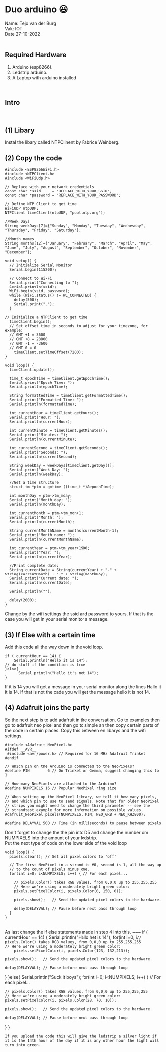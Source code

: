 # Duo arduino :smiley:
Name: Tejo van der Burg 
<br>
Vak: IOT
<br>
Date 27-10-2022
<br>
<br>

## Required Hardware 
1. Arduino (esp8266).
2. Ledstrip arduino.
3. A Laptop with arduino installed
<br>

## Intro
<br>

## (1) Libary
Instal the libary called NTPClinent by Fabrice Weinberg.

## (2) Copy the code
~~~
#include <ESP8266WiFi.h>
#include <NTPClient.h>
#include <WiFiUdp.h>

// Replace with your network credentials
const char *ssid     = "REPLACE_WITH_YOUR_SSID";
const char *password = "REPLACE_WITH_YOUR_PASSWORD";

// Define NTP Client to get time
WiFiUDP ntpUDP;
NTPClient timeClient(ntpUDP, "pool.ntp.org");

//Week Days
String weekDays[7]={"Sunday", "Monday", "Tuesday", "Wednesday", "Thursday", "Friday", "Saturday"};

//Month names
String months[12]={"January", "February", "March", "April", "May", "June", "July", "August", "September", "October", "November", "December"};

void setup() {
  // Initialize Serial Monitor
  Serial.begin(115200);
  
  // Connect to Wi-Fi
  Serial.print("Connecting to ");
  Serial.println(ssid);
  WiFi.begin(ssid, password);
  while (WiFi.status() != WL_CONNECTED) {
    delay(500);
    Serial.print(".");
  }

// Initialize a NTPClient to get time
  timeClient.begin();
  // Set offset time in seconds to adjust for your timezone, for example:
  // GMT +1 = 3600
  // GMT +8 = 28800
  // GMT -1 = -3600
  // GMT 0 = 0
    timeClient.setTimeOffset(7200);
}

void loop() {
  timeClient.update();

  time_t epochTime = timeClient.getEpochTime();
  Serial.print("Epoch Time: ");
  Serial.println(epochTime);
  
  String formattedTime = timeClient.getFormattedTime();
  Serial.print("Formatted Time: ");
  Serial.println(formattedTime);  

  int currentHour = timeClient.getHours();
  Serial.print("Hour: ");
  Serial.println(currentHour);  

  int currentMinute = timeClient.getMinutes();
  Serial.print("Minutes: ");
  Serial.println(currentMinute); 
   
  int currentSecond = timeClient.getSeconds();
  Serial.print("Seconds: ");
  Serial.println(currentSecond);  

  String weekDay = weekDays[timeClient.getDay()];
  Serial.print("Week Day: ");
  Serial.println(weekDay);    

  //Get a time structure
  struct tm *ptm = gmtime ((time_t *)&epochTime); 

  int monthDay = ptm->tm_mday;
  Serial.print("Month day: ");
  Serial.println(monthDay);

  int currentMonth = ptm->tm_mon+1;
  Serial.print("Month: ");
  Serial.println(currentMonth);

  String currentMonthName = months[currentMonth-1];
  Serial.print("Month name: ");
  Serial.println(currentMonthName);

  int currentYear = ptm->tm_year+1900;
  Serial.print("Year: ");
  Serial.println(currentYear);

  //Print complete date:
  String currentDate = String(currentYear) + "-" + String(currentMonth) + "-" + String(monthDay);
  Serial.print("Current date: ");
  Serial.println(currentDate);

  Serial.println("");

  delay(2000);
}
~~~
Change by the wifi settings the ssid and password to yours.
If that is the case you will get in your serial monitor a message.

## (3) If Else with a certain time
Add this code all the way down in the void loop.
~~~
if ( currentHour == 14) {
    Serial.println("Hello it is 14");
// do stuff if the condition is true
}else{
      Serial.println("Hello it's not 14");
}
~~~
If it is 14 you will get a message in your serial monitor along the lines Hallo it it is 14. If that is not the cade you will get the message hello it is not 14.

## (4) Adafruit joins the party
So the next step is to add adafruit in the conversation. Go to examples then go to adafruit neo pixel and than go to simple
an then copy certain parts of the code in certain places.
Copy this between en libarys and the wifi settings.
~~~
#include <Adafruit_NeoPixel.h>
#ifdef __AVR__
 #include <avr/power.h> // Required for 16 MHz Adafruit Trinket
#endif

// Which pin on the Arduino is connected to the NeoPixels?
#define PIN        6 // On Trinket or Gemma, suggest changing this to 1

// How many NeoPixels are attached to the Arduino?
#define NUMPIXELS 16 // Popular NeoPixel ring size

// When setting up the NeoPixel library, we tell it how many pixels,
// and which pin to use to send signals. Note that for older NeoPixel
// strips you might need to change the third parameter -- see the
// strandtest example for more information on possible values.
Adafruit_NeoPixel pixels(NUMPIXELS, PIN, NEO_GRB + NEO_KHZ800);

#define DELAYVAL 500 // Time (in milliseconds) to pause between pixels
~~~
Don't forget to change the the pin into D5 and change the number om NUMPIXELS into the amount of your ledstrip.
<br>
Put the next type of code on the lower side of the void loop
~~~
void loop() {
  pixels.clear(); // Set all pixel colors to 'off'

  // The first NeoPixel in a strand is #0, second is 1, all the way up
  // to the count of pixels minus one.
  for(int i=0; i<NUMPIXELS; i++) { // For each pixel...

    // pixels.Color() takes RGB values, from 0,0,0 up to 255,255,255
    // Here we're using a moderately bright green color:
    pixels.setPixelColor(i, pixels.Color(0, 150, 0));

    pixels.show();   // Send the updated pixel colors to the hardware.

    delay(DELAYVAL); // Pause before next pass through loop
  }
}
~~~
<br>
As last change the if else statements made in step 4 into this.
~~~
if ( currentHour == 14) {
    Serial.println("Hallo het is 14");
  for(int i=0; i<NUMPIXELS; i++) { // For each pixel...

    // pixels.Color() takes RGB values, from 0,0,0 up to 255,255,255
    // Here we're using a moderately bright green color:
        pixels.setPixelColor(i, pixels.Color(123, 132,213));

    pixels.show();   // Send the updated pixel colors to the hardware.

    delay(DELAYVAL); // Pause before next pass through loop
  }
}else{
      Serial.println("Suck it boys");
        for(int i=0; i<NUMPIXELS; i++) { // For each pixel...

    // pixels.Color() takes RGB values, from 0,0,0 up to 255,255,255
    // Here we're using a moderately bright green color:
    pixels.setPixelColor(i, pixels.Color(28, 70, 10));

    pixels.show();   // Send the updated pixel colors to the hardware.

    delay(DELAYVAL); // Pause before next pass through loop
  }
}
~~~
If you upload the code this will give the ledstrip a silver light if it is the 14th hour of the day if it is any other hour the light will turn into green.
